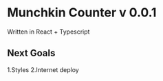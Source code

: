 # Munchkin Counter v 0.0.1

Written in React + Typescript

## Next Goals

1.Styles
2.Internet deploy
